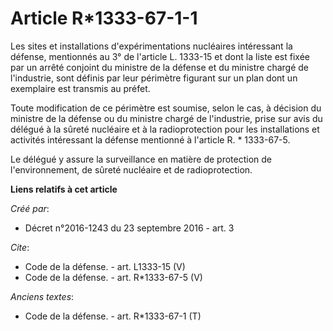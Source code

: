 # Article R*1333-67-1-1

Les sites et installations d'expérimentations nucléaires intéressant la défense, mentionnés au 3° de l'article L. 1333-15 et
dont la liste est fixée par un arrêté conjoint du ministre de la défense et du ministre chargé de l'industrie, sont définis
par leur périmètre figurant sur un plan dont un exemplaire est transmis au préfet. 

Toute modification de ce périmètre est soumise, selon le cas, à décision du ministre de la défense ou du ministre chargé de
l'industrie, prise sur avis du délégué à la sûreté nucléaire et à la radioprotection pour les installations et activités
intéressant la défense mentionné à l'article R. * 1333-67-5. 

Le délégué y assure la surveillance en matière de protection de l'environnement, de sûreté nucléaire et de radioprotection.

**Liens relatifs à cet article**

_Créé par_:

  - Décret n°2016-1243 du 23 septembre 2016 - art. 3

_Cite_:

  - Code de la défense. - art. L1333-15 (V)
  - Code de la défense. - art. R*1333-67-5 (V)

_Anciens textes_:

  - Code de la défense. - art. R*1333-67-1 (T)
